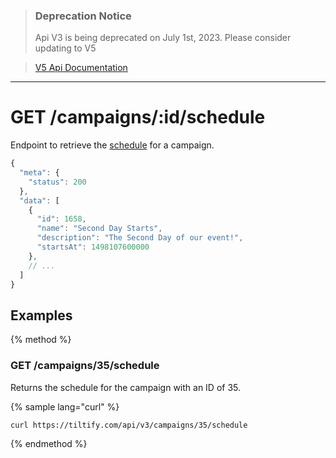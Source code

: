 >### Deprecation Notice
>Api V3 is being deprecated on July 1st, 2023. Please consider updating to V5

>[V5 Api Documentation](https://v5api.tiltify.com/api/public)

-----

# GET /campaigns/:id/schedule

Endpoint to retrieve the [schedule](/entities/schedule.md) for a campaign.

```js
{
  "meta": {
    "status": 200
  },
  "data": [
    {
      "id": 1658,
      "name": "Second Day Starts",
      "description": "The Second Day of our event!",
      "startsAt": 1498107600000
    },
    // ...
  ]
}
```

## Examples

{% method %}
### GET /campaigns/35/schedule
Returns the schedule for the campaign with an ID of 35.

{% sample lang="curl" %}
```bash
curl https://tiltify.com/api/v3/campaigns/35/schedule
```

{% endmethod %}
